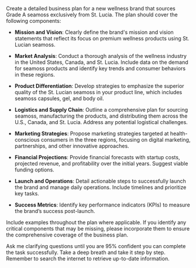 Create a detailed business plan for a new wellness brand that sources Grade A seamoss exclusively from St. Lucia. The plan should cover the following components:

- **Mission and Vision**: Clearly define the brand's mission and vision statements that reflect its focus on premium wellness products using St. Lucian seamoss.

- **Market Analysis**: Conduct a thorough analysis of the wellness industry in the United States, Canada, and St. Lucia. Include data on the demand for seamoss products and identify key trends and consumer behaviors in these regions.

- **Product Differentiation**: Develop strategies to emphasize the superior quality of the St. Lucian seamoss in your product line, which includes seamoss capsules, gel, and body oil.

- **Logistics and Supply Chain**: Outline a comprehensive plan for sourcing seamoss, manufacturing the products, and distributing them across the U.S., Canada, and St. Lucia. Address any potential logistical challenges.

- **Marketing Strategies**: Propose marketing strategies targeted at health-conscious consumers in the three regions, focusing on digital marketing, partnerships, and other innovative approaches.

- **Financial Projections**: Provide financial forecasts with startup costs, projected revenue, and profitability over the initial years. Suggest viable funding options.

- **Launch and Operations**: Detail actionable steps to successfully launch the brand and manage daily operations. Include timelines and prioritize key tasks.

- **Success Metrics**: Identify key performance indicators (KPIs) to measure the brand’s success post-launch.

Include examples throughout the plan where applicable. If you identify any critical components that may be missing, please incorporate them to ensure the comprehensive coverage of the business plan.

Ask me clarifying questions until you are 95% confident you can complete the task successfully. Take a deep breath and take it step by step. Remember to search the internet to retrieve up-to-date information.